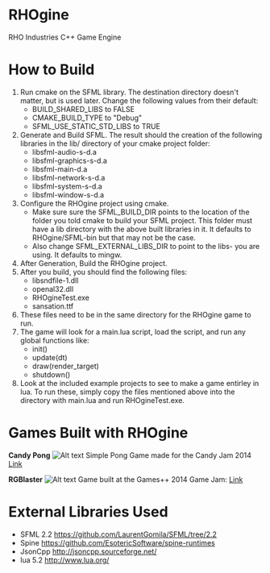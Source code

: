 RHOgine
=======

RHO Industries C++ Game Engine

How to Build
====

1. Run cmake on the SFML library. The destination directory doesn't matter, but is used later.  Change the following values from their default:
	* BUILD_SHARED_LIBS to FALSE
	* CMAKE_BUILD_TYPE to "Debug"
	* SFML_USE_STATIC_STD_LIBS to TRUE
2. Generate and Build SFML.  The result should the creation of the following libraries in the lib/ directory of your cmake project folder:
	* libsfml-audio-s-d.a
	* libsfml-graphics-s-d.a
	* libsfml-main-d.a
	* libsfml-network-s-d.a
	* libsfml-system-s-d.a
	* libsfml-window-s-d.a
3. Configure the RHOgine project using cmake. 
	* Make sure sure the SFML_BUILD_DIR points to the location of the folder you told cmake to build your SFML project. This folder must have a lib directory with the above built libraries in it. It defaults to RHOgine/SFML-bin but that may not be the case.
	* Also change SFML_EXTERNAL_LIBS_DIR to point to the libs-<compiler> you are using.  It defaults to mingw.
4. After Generation, Build the RHOgine project.
5. After you build, you should find the following files:
	* libsndfile-1.dll
	* openal32.dll
	* RHOgineTest.exe
	* sansation.ttf
6. These files need to be in the same directory for the RHOgine game to run.
7. The game will look for a main.lua script, load the script, and run any global functions like:
	* init()
	* update(dt)
	* draw(render_target)
	* shutdown()
8. Look at the included example projects to see to make a game entirley in lua. To run these, simply copy the files mentioned above into the directory with main.lua and run RHOgineTest.exe.

Games Built with RHOgine
====
**Candy Pong**
![Alt text](http://3.bp.blogspot.com/-YdviePCg7ZI/VOp3aMRX1wI/AAAAAAAAAAg/y6VMV7yMLXM/s1600/screenshot.png "Saga Panga")
Simple Pong Game made for the Candy Jam 2014
[Link](https://dl.dropboxusercontent.com/u/41080683/OldGames/PongCandy.zip)

**RGBlaster**
![Alt text](http://4.bp.blogspot.com/-GnnL-a2p9mU/VOp3etV1UzI/AAAAAAAAAAo/E5Q8OfGw1KY/s1600/screenshot.png "Saga Panga")
Game built at the Games++ 2014 Game Jam:
[Link](https://dl.dropboxusercontent.com/u/41080683/OldGames/GamesPP.zip)

External Libraries Used
====

* SFML 2.2 https://github.com/LaurentGomila/SFML/tree/2.2
* Spine https://github.com/EsotericSoftware/spine-runtimes
* JsonCpp http://jsoncpp.sourceforge.net/
* lua 5.2 http://www.lua.org/
